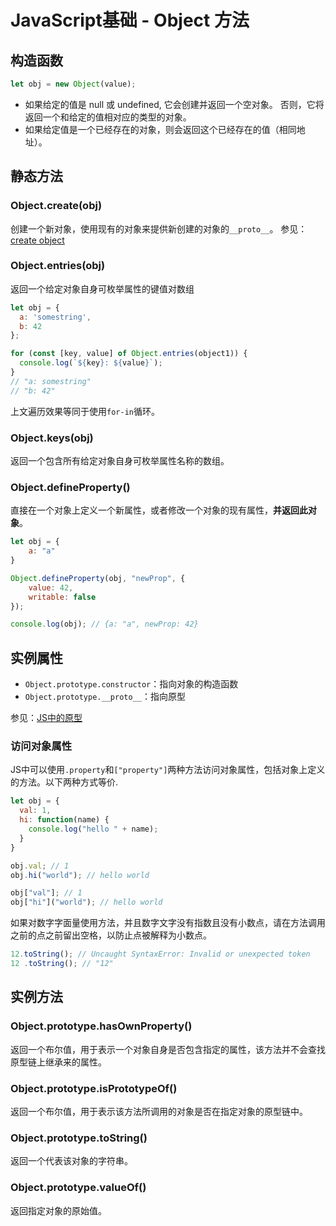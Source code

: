 # JavaScript基础 - Object 方法
## 构造函数
```js
let obj = new Object(value);
```

- 如果给定的值是 null 或 undefined, 它会创建并返回一个空对象。
否则，它将返回一个和给定的值相对应的类型的对象。
- 如果给定值是一个已经存在的对象，则会返回这个已经存在的值（相同地址）。

## 静态方法
### Object.create(obj)
创建一个新对象，使用现有的对象来提供新创建的对象的`__proto__`。
参见：[create object](../../src/functions/createObject.js)

### Object.entries(obj)
返回一个给定对象自身可枚举属性的键值对数组
```js
let obj = {
  a: 'somestring',
  b: 42
};

for (const [key, value] of Object.entries(object1)) {
  console.log(`${key}: ${value}`);
}
// "a: somestring"
// "b: 42"
```

上文遍历效果等同于使用`for-in`循环。

### Object.keys(obj)
返回一个包含所有给定对象自身可枚举属性名称的数组。

### Object.defineProperty()
直接在一个对象上定义一个新属性，或者修改一个对象的现有属性，**并返回此对象**。

```js
let obj = {
    a: "a"
}

Object.defineProperty(obj, "newProp", {
    value: 42,
    writable: false
});

console.log(obj); // {a: "a", newProp: 42}
```

## 实例属性
- `Object.prototype.constructor`：指向对象的构造函数
- `Object.prototype.__proto__`：指向原型

参见：[JS中的原型](./Prototype.md)

### 访问对象属性
JS中可以使用`.property`和`["property"]`两种方法访问对象属性，包括对象上定义的方法。以下两种方式等价.

```js
let obj = {
  val: 1,
  hi: function(name) {
    console.log("hello " + name);
  }
}

obj.val; // 1
obj.hi("world"); // hello world

obj["val"]; // 1
obj["hi"]("world"); // hello world
```

如果对数字字面量使用方法，并且数字文字没有指数且没有小数点，请在方法调用之前的点之前留出空格，以防止点被解释为小数点。
```js
12.toString(); // Uncaught SyntaxError: Invalid or unexpected token
12 .toString(); // "12"
```

## 实例方法
### Object.prototype.hasOwnProperty()
返回一个布尔值，用于表示一个对象自身是否包含指定的属性，该方法并不会查找原型链上继承来的属性。

### Object.prototype.isPrototypeOf()
返回一个布尔值，用于表示该方法所调用的对象是否在指定对象的原型链中。

### Object.prototype.toString()
返回一个代表该对象的字符串。

### Object.prototype.valueOf()
返回指定对象的原始值。
